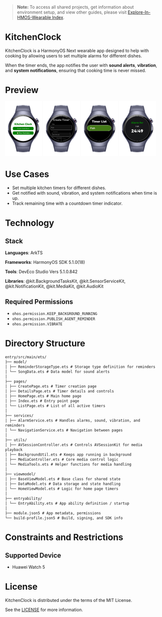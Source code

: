 > **Note:** To access all shared projects, get information about environment setup, and view other guides, please visit [Explore-In-HMOS-Wearable Index](https://github.com/Explore-In-HMOS-Wearable/hmos-index).

# KitchenClock

KitchenClock is a HarmonyOS Next wearable app designed to help with cooking by allowing users to set multiple alarms for different dishes.  

When the timer ends, the app notifies the user with **sound alerts**, **vibration**, and **system notifications**, ensuring that cooking time is never missed.

# Preview

<div>
  <img src="./screenshots/1.png" width="24%">
  <img src="./screenshots/2.png" width="24%">
  <img src="./screenshots/3.png" width="24%">
  <img src="./screenshots/4.png" width="24%">
</div>

# Use Cases

- Set multiple kitchen timers for different dishes.
- Get notified with sound, vibration, and system notifications when time is up.
- Track remaining time with a countdown timer indicator.


# Technology

## Stack
**Languages**: ArkTS

**Frameworks**: HarmonyOS SDK 5.1.0(18)

**Tools**: DevEco Studio Vers 5.1.0.842

**Libraries**: @kit.BackgroundTasksKit, @kit.SensorServiceKit, @kit.NotificationKit, @kit.MediaKit, @kit.AudioKit

## Required Permissions

- `ohos.permission.KEEP_BACKGROUND_RUNNING`
- `ohos.permission.PUBLISH_AGENT_REMINDER`
- `ohos.permission.VIBRATE` 


# Directory Structure

``` 
entry/src/main/ets/
├── model/
│ ├── ReminderStorageType.ets # Storage type definition for reminders
│ └── SongData.ets # Data model for sound alerts
│
├── pages/
│ ├── CreatePage.ets # Timer creation page
│ ├── DetailsPage.ets # Timer details and controls
│ ├── HomePage.ets # Main home page
│ ├── Index.ets # Entry point page
│ └── ListPage.ets # List of all active timers
│
├── services/
│ ├── AlarmService.ets # Handles alarms, sound, vibration, and reminders
│ └── NavigationService.ets # Navigation between pages
│
├── utils/
│ ├── AVSessionController.ets # Controls AVSessionKit for media playback
│ ├── BackgroundUtil.ets # Keeps app running in background
│ ├── MediaController.ets # Core media control logic
│ └── MediaTools.ets # Helper functions for media handling
│
├── viewmodel/
│ ├── BaseViewModel.ets # Base class for shared state
│ ├── DataModel.ets # Data storage and state handling
│ └── HomeViewModel.ets # Logic for home page timers
│
├── entryability/
│ └── EntryAbility.ets # App ability definition / startup
│
├── module.json5 # App metadata, permissions
└── build-profile.json5 # Build, signing, and SDK info
```

# Constraints and Restrictions

## Supported Device
- Huawei Watch 5


# License

KitchenClock is distributed under the terms of the MIT License.

See the [LICENSE](/LICENSE) for more information.

